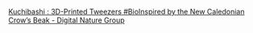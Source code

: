 [Kuchibashi : 3D-Printed Tweezers #BioInspired by the New Caledonian Crow’s Beak - Digital Nature Group](https://qi.tc/qi/117855)